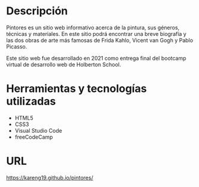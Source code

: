 # Descripción
Pintores es un sitio web informativo acerca de la pintura, sus géneros, técnicas y materiales. En este sitio podrá encontrar una breve biografía y las dos obras de arte más famosas de Frida Kahlo, Vicent van Gogh y Pablo Picasso.

Este sitio web fue desarrollado en 2021 como entrega final del bootcamp virtual de desarrollo web de Holberton School.

# Herramientas y tecnologías utilizadas
- HTML5
- CSS3
- Visual Studio Code
- freeCodeCamp

# URL
https://kareng19.github.io/pintores/
